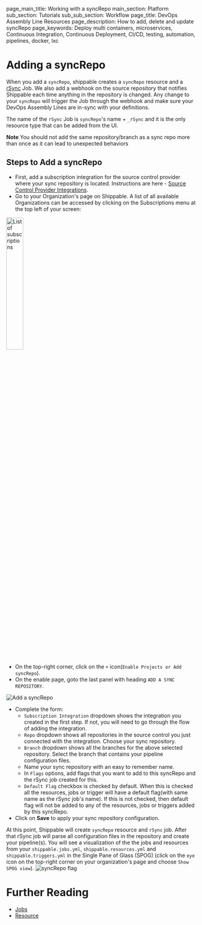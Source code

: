 page_main_title: Working with a syncRepo
main_section: Platform
sub_section: Tutorials
sub_sub_section: Workflow
page_title: DevOps Assembly Line Resources
page_description: How to add, delete and update syncRepo
page_keywords: Deploy multi containers, microservices, Continuous Integration, Continuous Deployment, CI/CD, testing, automation, pipelines, docker, lxc

# Adding a syncRepo

When you add a `syncRepo`, shippable creates a `syncRepo` resource and a [rSync](/platform/workflow/job/rSync/) Job. We also add a webhook on the source repository that notifies Shippable each time anything in the repository is changed. Any change to your `syncRepo` will trigger the Job through the webhook and make sure your DevOps Assembly Lines are in-sync with your definitions.

The name of the `rSync` Job is `syncRepo`'s name + `_rSync` and it is the only resource type that can be added from the UI. 

**Note** You should not add the same repository/branch as a sync repo more than once as it can lead to unexpected behaviors

## Steps to Add a syncRepo

* First, add a subscription integration for the source control provider where your sync repository is located. Instructions are here - [Source Control Provider Integrations](/platform/integration/overview#source-control-providers).
* Go to your Organization's page on Shippable. A list of all available Organizations can be accessed by clicking on the Subscriptions menu at the top left of your screen:

<img width="30%" height="30%" src="/images/platform/resources/syncRepo/list-subscriptions.png" alt="List of subscriptions">

* On the top-right corner, click on the `+` icon(`Enable Projects or Add syncRepo`).
* On the enable page, goto the last panel with heading `ADD A SYNC REPOSITORY`.

<img src="/images/platform/resources/syncRepo/add-syncRepo.png" alt="Add a syncRepo">

* Complete the form:
	* `Subscription Integration` dropdown shows the integration you created in the first step. If not, you will need to go through the flow of adding the integration.
	* `Repo` dropdown shows all repositories in the source control you just connected with the integration. Choose your sync repository.
	* `Branch` dropdown shows all the branches for the above selected repository. Select the branch that contains your pipeline configuration files.
	* Name your sync repository with an easy to remember name.
	* In `Flags` options, add flags that you want to add to this syncRepo and the rSync job created for this.
	* `Default Flag` checkbox is checked by default. When this is checked all the resources, jobs or trigger will have a default flag(with same name as the rSync job's name). If this is not checked, then default flag will not be added to any of the resources, jobs or triggers added by this syncRepo.
* Click on **Save** to apply your sync repository configuration.

At this point, Shippable will create `syncRepo` resource and `rSync` job. After that rSync job will parse all configuration files in the  repository and create your pipeline(s). You will see a visualization of the the jobs and resources from your `shippable.jobs.yml`,  `shippable.resources.yml` and `shippable.triggers.yml` in the Single Pane of Glass (SPOG) (click on the `eye` icon on the top-right corner on your organization's page  and choose `Show SPOG view`).
<img src="/images/platform/resources/syncRepo/syncRepo-flag.png" alt="syncRepo flag">


# Further Reading
* [Jobs](/platform/workflow/job/overview)
* [Resource](/platform/workflow/resource/overview)
